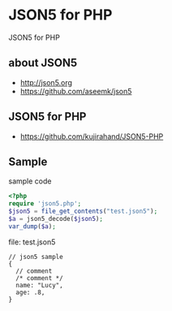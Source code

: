 # JSON5 for PHP
JSON5 for PHP

## about JSON5

- http://json5.org
- https://github.com/aseemk/json5

## JSON5 for PHP

- https://github.com/kujirahand/JSON5-PHP

## Sample

sample code

```php
<?php
require 'json5.php';
$json5 = file_get_contents("test.json5");
$a = json5_decode($json5);
var_dump($a);
```

file: test.json5

```json5
// json5 sample
{
  // comment
  /* comment */
  name: "Lucy",
  age: .8,
}
```

